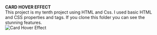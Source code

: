 **CARD HOVER EFFECT**
<br/>
This project is my tenth project using HTML and Css. I used basic HTML and CSS properties and tags. If you clone this folder you can see the stunning features.
<br/>
![Card Hover Effect]()
